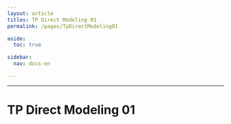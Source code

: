 ```yaml
---
layout: article
titles: TP Direct Modeling 01
permalink: /pages/TpDirectModeling01

aside:
  toc: true

sidebar:
  nav: docs-en

---
```


_____


# TP Direct Modeling 01
